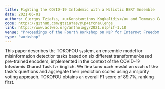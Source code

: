 ```yaml
---
title: Fighting the COVID-19 Infodemic with a Holistic BERT Ensemble
date: 2021-06-01
authors: Giorgos Tziafas, <u>Konstantinos Kogkalidis</u> and Tommaso Caselli
code: https://github.com/gtziafas/nlp4ifchallenge
link: https://www.aclweb.org/anthology/2021.nlp4if-1.18
venue: "Proceedings of the Fourth Workshop on NLP for Internet Freedom: Censorship, Disinformation, and Propaganda"
type: "workshop"
---
```


This paper describes the TOKOFOU system, an ensemble model for misinformation detection tasks based on six different transformer-based pre-trained encoders, implemented in the context of the COVID-19 Infodemic Shared Task for English. We fine tune each model on each of the task's questions and aggregate their prediction scores using a majority voting approach. TOKOFOU obtains an overall F1 score of 89.7%, ranking first.